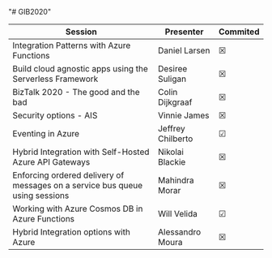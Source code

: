 "# GIB2020" 

|Session|Presenter|Commited|
|---|---|---|
|Integration Patterns with Azure Functions | Daniel Larsen |&#x2612;|
|Build cloud agnostic apps using the Serverless Framework | Desiree Suligan |&#x2612;|
|BizTalk 2020 - The good and the bad | Colin Dijkgraaf|&#x2612;|
|Security options - AIS | Vinnie James|&#x2612;|
|Eventing in Azure | Jeffrey Chilberto|&#x2611;|
|Hybrid Integration with Self-Hosted Azure API Gateways | Nikolai Blackie|&#x2612;|
|Enforcing ordered delivery of messages on a service bus queue using sessions | Mahindra Morar|&#x2612;|
|Working with Azure Cosmos DB in Azure Functions | Will Velida|&#x2611;|
|Hybrid Integration options with Azure | Alessandro Moura|&#x2612;|
